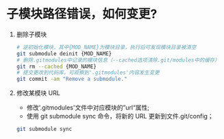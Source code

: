 # 子模块路径错误，如何变更?

1. 删除子模块

   ```bash
   # 逆初始化模块，其中{MOD_NAME}为模块目录，执行后可发现模块目录被清空
   git submodule deinit {MOD_NAME}
   # 删除.gitmodules中记录的模块信息（--cached选项清除.git/modules中的缓存）
   git rm --cached {MOD_NAME}
   # 提交更改到代码库，可观察到'.gitmodules'内容发生变更
   git commit -am "Remove a submodule."
   ```

2. 修改某模块 URL

   - 修改'.gitmodules'文件中对应模块的”url“属性;
   - 使用 git submodule sync 命令，将新的 URL 更新到文件.git/config；

   ```bash
   git submodule sync
   ```
